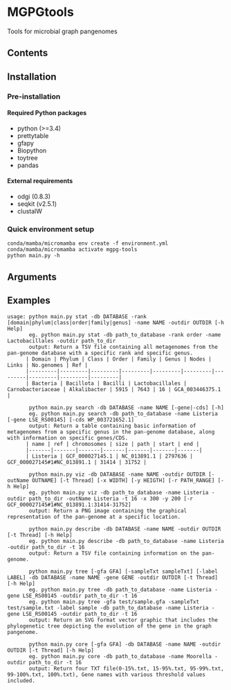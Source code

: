 # MGPGtools
Tools for microbial graph pangenomes

## Contents

## Installation
### Pre-installation
#### Required Python packages
+ python (>=3.4)
+ prettytable
+ gfapy
+ Biopython
+ toytree
+ pandas

#### External requirements
+ odgi (0.8.3)
+ seqkit (v2.5.1)
+ clustalW

### Quick environment setup
```
conda/mamba/micromamba env create -f environment.yml
conda/mamba/micromamba activate mgpg-tools
python main.py -h
```

## Arguments

## Examples
    usage: python main.py stat -db DATABASE -rank [domain|phylum|class|order|family|genus] -name NAME -outdir OUTDIR [-h Help]
           eg. python main.py stat -db path_to_database -rank order -name Lactobacillales -outdir path_to_dir
           output: Return a TSV file containing all metagenomes from the pan-genome database with a specific rank and specific genus.
          | Domain | Phylum | Class | Order | Family | Genus | Nodes | Links | No.genomes | Ref |
          |---------|---------|---------|---------|---------|---------|---------|---------|---------|---------|
          | Bacteria | Bacillota | Bacilli | Lactobacillales | Carnobacteriaceae | Alkalibacter | 5915 | 7643 | 16 | GCA_003446375.1 |

           python main.py search -db DATABASE -name NAME [-gene|-cds] [-h]
           eg. python main.py search -db path_to_database -name Listeria [-gene LSE_RS00145] [-cds WP_003721652.1]
           output: Return a table containing basic information of metagenomes from a specific genus in the pan-genome database, along with information on specific genes/CDS.
          | name | ref | chromosomes | size | path | start | end |
          |-------|-------|-------|-------|-------|-------|-------|
          | Listeria | GCF_000027145.1 | NC_013891.1 | 2797636 | GCF_000027145#1#NC_013891.1 | 31414 | 31752 |

           python main.py viz -db DATABASE -name NAME -outdir OUTDIR [-outName OUTNAME] [-t Thread] [-x WIDTH] [-y HEIGTH] [-r PATH_RANGE] [-h Help]
           eg. python main.py viz -db path_to_database -name Listeria -outdir path_to_dir -outName Listeria -t 16 -x 300 -y 200 [-r GCF_000027145#1#NC_013891.1:31414-31752]
           output: Return a PNG image containing the graphical representation of the pan-genome at a specific location.

           python main.py describe -db DATABASE -name NAME -outdir OUTDIR [-t Thread] [-h Help]
           eg. python main.py describe -db path_to_database -name Listeria -outdir path_to_dir -t 16
           output: Return a TSV file containing information on the pan-genome.

           python main.py tree [-gfa GFA] [-sampleTxt sampleTxt] [-label LABEL] -db DATABASE -name NAME -gene GENE -outdir OUTDIR [-t Thread] [-h Help]
           eg. python main.py tree -db path_to_database -name Listeria -gene LSE_RS00145 -outdir path_to_dir -t 16
           eg. python main.py tree -gfa test/sample.gfa -sampleTxt test/sample.txt -label sample -db path_to_database -name Listeria -gene LSE_RS00145 -outdir path_to_dir -t 16
           output: Return an SVG format vector graphic that includes the phylogenetic tree depicting the evolution of the gene in the graph pangenome.

           python main.py core [-gfa GFA] -db DATABASE -name NAME -outdir OUTDIR [-t Thread] [-h Help]
           eg. python main.py core -db path_to_database -name Moorella -outdir path_to_dir -t 16
           output: Return four TXT file(0-15%.txt, 15-95%.txt, 95-99%.txt, 99-100%.txt, 100%.txt), Gene names with various threshold values included.
